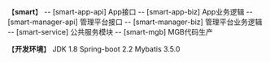 【**smart**】
    -- [smart-app-api] App接口
    -- [smart-app-biz] App业务逻辑
    -- [smart-manager-api] 管理平台接口
    -- [smart-manager-biz] 管理平台业务逻辑
    -- [smart-service] 公共服务模块
    -- [smart-mgb] MGB代码生产
   
【**开发环境**】
    JDK 1.8
    Spring-boot 2.2
    Mybatis 3.5.0
